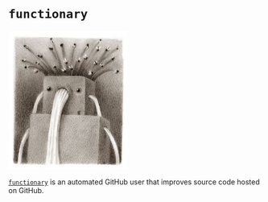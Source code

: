 # `functionary`

![functionary avatar](func.jpg)

[`functionary`](https://github.com/functionary) is an automated GitHub user that
improves source code hosted on GitHub.
